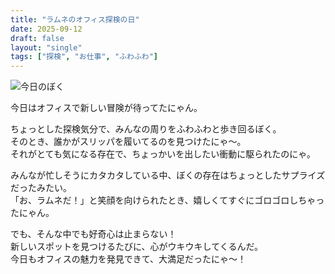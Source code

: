 ```yaml
---
title: "ラムネのオフィス探検の日"
date: 2025-09-12
draft: false
layout: "single"
tags: ["探検", "お仕事", "ふわふわ"]
---
```


![今日のぼく](/images/cat-2025-09-12T09-06-31.jpg)

今日はオフィスで新しい冒険が待ってたにゃん。

ちょっとした探検気分で、みんなの周りをふわふわと歩き回るぼく。  
そのとき、誰かがスリッパを履いてるのを見つけたにゃ〜。  
それがとても気になる存在で、ちょっかいを出したい衝動に駆られたのにゃ。

みんなが忙しそうにカタカタしている中、ぼくの存在はちょっとしたサプライズだったみたい。  
「お、ラムネだ！」と笑顔を向けられたとき、嬉しくてすぐにゴロゴロしちゃったにゃん。

でも、そんな中でも好奇心は止まらない！  
新しいスポットを見つけるたびに、心がウキウキしてくるんだ。  
今日もオフィスの魅力を発見できて、大満足だったにゃ〜！
